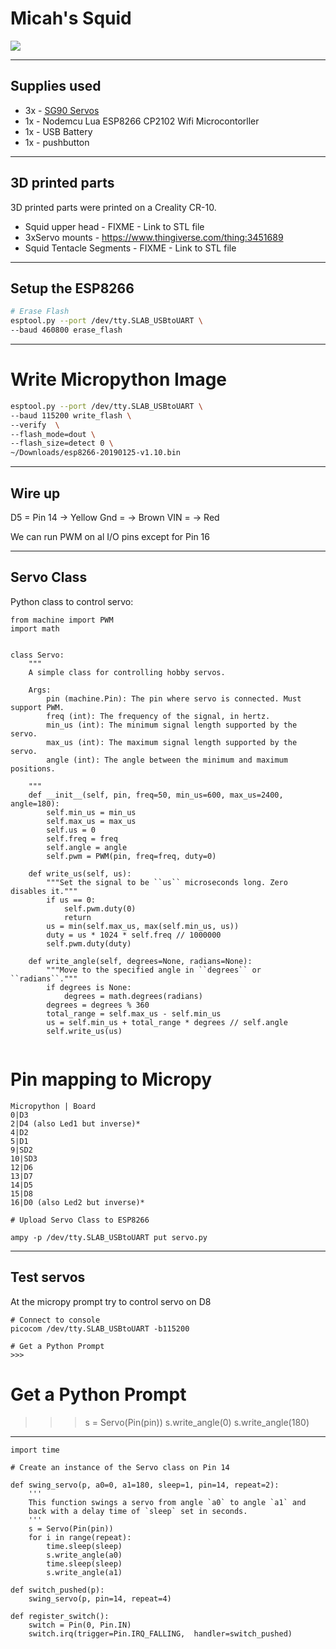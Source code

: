
# Micah's Squid 

![](https://jduckles-dropshare.s3-us-west-2.amazonaws.com/IMG_20190324_141346.jpg)

---

## Supplies used 

* 3x - [SG90 Servos](http://www.ee.ic.ac.uk/pcheung/teaching/DE1_EE/stores/sg90_datasheet.pdf)
* 1x - Nodemcu Lua ESP8266 CP2102 Wifi Microcontorller
* 1x - USB Battery 
* 1x - pushbutton

---

## 3D printed parts

3D printed parts were printed on a Creality CR-10. 

* Squid upper head - FIXME - Link to STL file
* 3xServo mounts - https://www.thingiverse.com/thing:3451689
* Squid Tentacle Segments - FIXME - Link to STL file

---

## Setup the ESP8266 
```bash
# Erase Flash
esptool.py --port /dev/tty.SLAB_USBtoUART \
--baud 460800 erase_flash 
```

---

# Write Micropython Image 

```bash
esptool.py --port /dev/tty.SLAB_USBtoUART \
--baud 115200 write_flash \
--verify  \
--flash_mode=dout \
--flash_size=detect 0 \
~/Downloads/esp8266-20190125-v1.10.bin

```

---

## Wire up 

D5 = Pin 14 -> Yellow
Gnd = -> Brown
VIN = -> Red

We can run PWM on al I/O pins except for Pin 16

---

## Servo Class 

Python class to control servo:

```
from machine import PWM
import math


class Servo:
    """
    A simple class for controlling hobby servos.

    Args:
        pin (machine.Pin): The pin where servo is connected. Must support PWM.
        freq (int): The frequency of the signal, in hertz.
        min_us (int): The minimum signal length supported by the servo.
        max_us (int): The maximum signal length supported by the servo.
        angle (int): The angle between the minimum and maximum positions.

    """
    def __init__(self, pin, freq=50, min_us=600, max_us=2400, angle=180):
        self.min_us = min_us
        self.max_us = max_us
        self.us = 0
        self.freq = freq
        self.angle = angle
        self.pwm = PWM(pin, freq=freq, duty=0)

    def write_us(self, us):
        """Set the signal to be ``us`` microseconds long. Zero disables it."""
        if us == 0:
            self.pwm.duty(0)
            return
        us = min(self.max_us, max(self.min_us, us))
        duty = us * 1024 * self.freq // 1000000
        self.pwm.duty(duty)

    def write_angle(self, degrees=None, radians=None):
        """Move to the specified angle in ``degrees`` or ``radians``."""
        if degrees is None:
            degrees = math.degrees(radians)
        degrees = degrees % 360
        total_range = self.max_us - self.min_us
        us = self.min_us + total_range * degrees // self.angle
        self.write_us(us)


```

# Pin mapping to Micropy
```
Micropython | Board
0|D3
2|D4 (also Led1 but inverse)*
4|D2
5|D1
9|SD2
10|SD3
12|D6
13|D7
14|D5
15|D8
16|D0 (also Led2 but inverse)*

```

```
# Upload Servo Class to ESP8266

ampy -p /dev/tty.SLAB_USBtoUART put servo.py

```

---

## Test servos

At the micropy prompt try to control servo on D8 
```
# Connect to console
picocom /dev/tty.SLAB_USBtoUART -b115200

# Get a Python Prompt 
>>>
```
# Get a Python Prompt 
>>> s = Servo(Pin(pin))
>>> s.write_angle(0)
>>> s.write_angle(180)


---

```
import time

# Create an instance of the Servo class on Pin 14

def swing_servo(p, a0=0, a1=180, sleep=1, pin=14, repeat=2):
    '''
    This function swings a servo from angle `a0` to angle `a1` and
    back with a delay time of `sleep` set in seconds.
    '''
    s = Servo(Pin(pin))
    for i in range(repeat):
        time.sleep(sleep)
        s.write_angle(a0)
        time.sleep(sleep)
        s.write_angle(a1)

def switch_pushed(p):
    swing_servo(p, pin=14, repeat=4)

def register_switch():
    switch = Pin(0, Pin.IN)
    switch.irq(trigger=Pin.IRQ_FALLING,  handler=switch_pushed)
    
```


